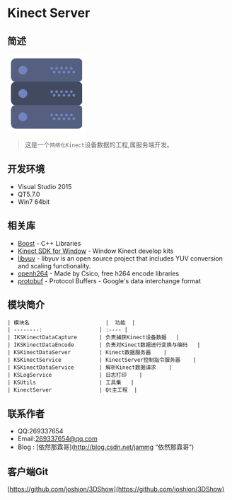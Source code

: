 # Kinect Server
## 简述
[![](icon.png)](https://github.com/jammgit/KinectServer)

> 这是一个`网络化Kinect`设备数据的工程,属服务端开发。

## 开发环境
* Visual Studio 2015
* QT5.7.0
* Win7 64bit

## 相关库
* [Boost](http://www.boost.org/) - C++ Libraries
* [Kinect SDK for Window](http://www.itellyou.cn/) - Window Kinect develop kits
* [libyuv](https://github.com/lemenkov/libyuv) - libyuv is an open source project that includes YUV conversion and scaling functionality.
* [openh264](http://www.openh264.org/) - Made by Csico, free h264 encode libraries
* [protobuf](https://github.com/google/protobuf/) - Protocol Buffers - Google's data interchange format

## 模块简介

	| 模块名       				 |  功能  |
    | --------:  				 | :---- |
    | IKSKinectDataCapture       | 负责捕获Kinect设备数据	|
    | IKSKinectDataEncode        | 负责对Kinect数据进行变换与编码   |
    | KSKinectDataServer         | Kinect数据服务器    |
	| KSKinectService        	 | KinectServer控制指令服务器    |
	| KSKinectDataService        | 解析Kinect数据请求    |
	| KSLogService        		 | 日志打印    |
	| KSUtils        			 | 工具集   |
	| KinectServer        		 | Qt主工程  |


## 联系作者
* QQ:269337654
* Email:269337654@qq.com
* Blog : [依然那霖哥](http://blog.csdn.net/jammg “依然那霖哥”)


## 客户端Git
[https://github.com/joshion/3DShow](https://github.com/joshion/3DShow)